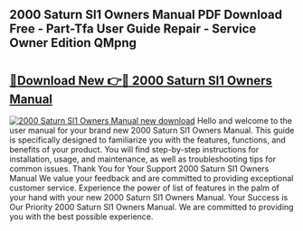 ## 2000 Saturn Sl1 Owners Manual PDF Download Free - Part-Tfa User Guide Repair - Service Owner Edition QMpng

# <h2><a href="http://bc38070.oget.top/?id=2000+Saturn+Sl1+Owners+Manual">🔗Download New 👉🔴 2000 Saturn Sl1 Owners Manual</a></h2>

[![2000 Saturn Sl1 Owners Manual new download](https://i.imgur.com/5g1atiW.png)](http://bc38070.oget.top/?id=2000+Saturn+Sl1+Owners+Manual)
Hello and welcome to the user manual for your brand new 2000 Saturn Sl1 Owners Manual. This guide is specifically designed to familiarize you with the features, functions, and benefits of your product. You will find step-by-step instructions for installation, usage, and maintenance, as well as troubleshooting tips for common issues. Thank You for Your Support 2000 Saturn Sl1 Owners Manual We value your feedback and are committed to providing exceptional customer service. Experience the power of list of features in the palm of your hand with your new 2000 Saturn Sl1 Owners Manual. Your Success is Our Priority 2000 Saturn Sl1 Owners Manual. We are committed to providing you with the best possible experience.
